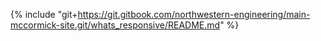 {% include "git+https://git.gitbook.com/northwestern-engineering/main-mccormick-site.git/whats_responsive/README.md" %}





